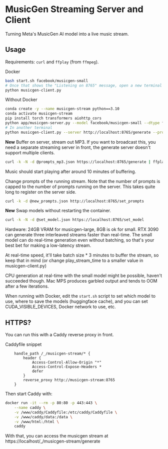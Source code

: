 # MusicGen Streaming Server and Client

Turning Meta's MusicGen AI model into a live music stream.

## Usage

Requirements: `curl` and  `ffplay` (from `ffmpeg`).

Docker

```bash
bash start.sh facebook/musicgen-small
# Once that shows the "Listening on 8765" message, open a new terminal and run the client.
python musicgen-client.py
```

Without Docker

```bash
conda create -y --name musicgen-stream python==3.10
conda activate musicgen-stream
pip install torch transformers aiohttp_cors
python app/musicgen-server.py --model facebook/musicgen-small --dtype float16
# In another terminal
python musicgen-client.py --server http://localhost:8765/generate --prompts prompts.json
```

**New** Buffer on server, stream out MP3. If you want to broadcast this, you need a separate streaming server in front, the generate server doesn't support multiple clients.

```bash
curl -k -N -d @prompts_mp3.json https://localhost:8765/generate | ffplay -nodisp -hide_banner -autoexit -
```

Music should start playing after around 10 minutes of buffering.

Change prompts of the running stream. Note that the number of prompts is capped to the number of prompts running on the server. This takes quite long to register on the server side.

```bash
curl -k -d @new_prompts.json http://localhost:8765/set_prompts
```

**New** Swap models without restarting the container.

```bash
curl -k -N -d @set_model.json https://localhost:8765/set_model
```

Hardware: 24GB VRAM for musicgen-large, 8GB is ok for small. RTX 3090 can generate three interleaved streams faster than real-time. The small model can do real-time generation even without batching, so that's your best bet for making a low-latency stream.

At real-time speed, it'll take batch size * 3 minutes to buffer the stream, so keep that in mind (or change play_stream_time to a smaller value in musicgen-client.py)

CPU generation at real-time with the small model might be possible, haven't succeeded though. Mac MPS produces garbled output and tends to OOM after a few iterations.

When running with Docker, edit the `start.sh` script to set which model to use, where to save the models (huggingface cache), and you can set CUDA_VISIBLE_DEVICES, Docker network to use, etc. 

## HTTPS?

You can run this with a Caddy reverse proxy in front.

Caddyfile snippet

```
    handle_path /_/musicgen-stream/* {
        header {
            Access-Control-Allow-Origin "*"
            Access-Control-Expose-Headers *
            defer
        }
        reverse_proxy http://musicgen-stream:8765
    }
```

Then start Caddy with:

```bash
docker run -it --rm -p 80:80 -p 443:443 \
    --name caddy \
    -v /www/caddy/Caddyfile:/etc/caddy/Caddyfile \
    -v /www/caddy/data:/data \
    -v /www/html:/html \
    caddy
```

With that, you can access the musicgen stream at https://localhost/_/musicgen-stream/generate
